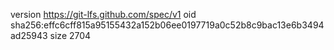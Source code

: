 version https://git-lfs.github.com/spec/v1
oid sha256:effc6cff815a95155432a152b06ee0197719a0c52b8c9bac13e6b3494ad25943
size 2704
